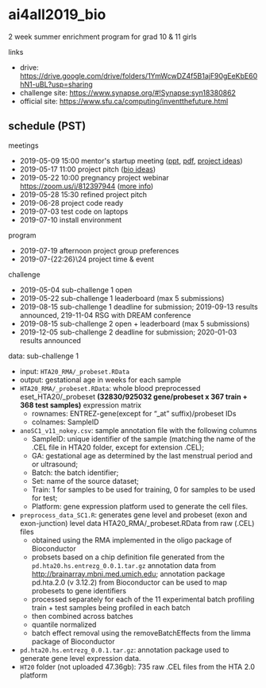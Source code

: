 # ai4all2019_bio

2 week summer enrichment program for grad 10 & 11 girls

links
- drive: https://drive.google.com/drive/folders/1YmWcwDZ4f5B1ajF90gEeKbE60hN1-uBL?usp=sharing
- challenge site: https://www.synapse.org/#!Synapse:syn18380862
- official site: https://www.sfu.ca/computing/inventthefuture.html

## schedule (PST)

meetings
- 2019-05-09 15:00 mentor's startup meeting ([ppt](ITF2019-MentorWelcome.pptx), 
[pdf](ITF2019-MentorWelcome.pdf), [project ideas](https://sfu-db.github.io/bigdata-cmpt733/final-project-sp19.html))
- 2019-05-17 11:00 project pitch ([bio ideas](https://docs.google.com/document/d/1v7Q5Cw732rBZHirZqWpQawUZO749UbMYdlv1ElbI2ZI/edit?usp=sharing))
- 2019-05-22 10:00 pregnancy project webinar https://zoom.us/j/812397944 ([more info](https://www.synapse.org/#!Synapse:syn18380862/discussion/threadId=5365))
- 2019-05-28 15:30 refined project pitch
- 2019-06-28 project code ready
- 2019-07-03 test code on laptops
- 2019-07-10 install environment

program
- 2019-07-19 afternoon project group preferences
- 2019-07-{22:26}\24 project time & event

challenge
- 2019-05-04 sub-challenge 1 open
- 2019-05-22 sub-challenge 1 leaderboard (max 5 submissions)
- 2019-08-15 sub-challenge 1 deadline for submission; 2019-09-13 results announced, 219-11-04 RSG with DREAM conference
- 2019-08-15 sub-challenge 2 open + leaderboard (max 5 submissions)
- 2019-12-05 sub-challenge 2 deadline for submission; 2020-01-03 results announced

data: sub-challenge 1
- input: ```HTA20_RMA/_probeset.RData```
- output: gestational age in weeks for each sample
- ```HTA20_RMA/_probeset.RData```: whole blood preprocessed eset_HTA20/_probeset **(32830/925032 gene/probeset x 367 train + 368 test samples)** expression matrix
  - rownames: ENTREZ-gene(except for “_at” suffix)/probeset IDs
  - colnames: SampleID
- ```anoSC1_v11_nokey.csv```: sample annotation file with the following columns
  - SampleID: unique identifier of the sample (matching the name of the .CEL file in HTA20 folder, except for extension .CEL);
  - GA: gestational age as determined by the last menstrual period and or ultrasound; 
  - Batch: the batch identifier; 
  - Set: name of the source dataset; 
  - Train: 1 for samples to be used for training, 0 for samples to be used for test; 
  - Platform: gene expression platform used to generate the cell files.
- ```preprocess_data_SC1.R```: generates gene level and probeset (exon and exon-junction) level data HTA20_RMA/_probeset.RData from raw (.CEL) files
  - obtained using the RMA implemented in the oligo package of Bioconductor
  - probsets based on a chip definition file generated from the ```pd.hta20.hs.entrezg_0.0.1.tar.gz``` annotation data from http://brainarray.mbni.med.umich.edu; annotation package pd.hta.2.0 (v 3.12.2) from Bioconductor can be used to map probesets to gene identifiers
  - processed separately for each of the 11 experimental batch profiling train + test samples being profiled in each batch
  - then combined across batches 
  - quantile normalized
  - batch effect removal using the removeBatchEffects from the limma package of Bioconductor
- ```pd.hta20.hs.entrezg_0.0.1.tar.gz```: annotation package used to generate gene level expression data.
- ```HT20``` folder (not uploaded 47.36gb): 735 raw .CEL files from the HTA 2.0 platform
